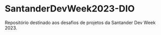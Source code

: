 # SantanderDevWeek2023-DIO

Repositório destinado aos desafios de projetos da Santander Dev Week 2023.

